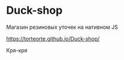 # Duck-shop

Магазин резиновых уточек на нативном JS 

https://torteorte.github.io/Duck-shop/

Кря-кря
